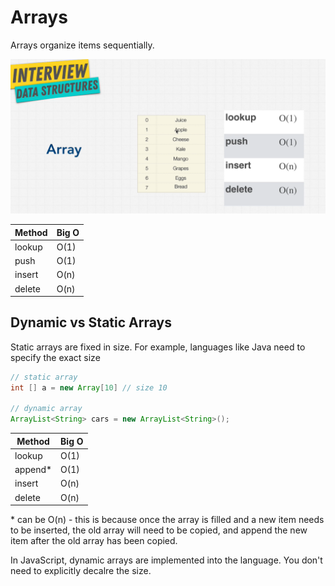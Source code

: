 # Arrays

Arrays organize items sequentially.

![Arrays](./arrays.png)

| Method | Big O |
| ------ | ----- |
| lookup | O(1)  |
| push   | O(1)  |
| insert | O(n)  |
| delete | O(n)  |

## Dynamic vs Static Arrays

Static arrays are fixed in size. For example, languages like Java need to specify the exact size

```java
// static array
int [] a = new Array[10] // size 10

// dynamic array
ArrayList<String> cars = new ArrayList<String>();
```

| Method   | Big O |
| -------- | ----- |
| lookup   | O(1)  |
| append\* | O(1)  |
| insert   | O(n)  |
| delete   | O(n)  |

\* can be O(n) - this is because once the array is filled and a new item needs to be inserted, the old array will need to be copied, and append the new item after the old array has been copied.

In JavaScript, dynamic arrays are implemented into the language.  You don't need to explicitly decalre the size.